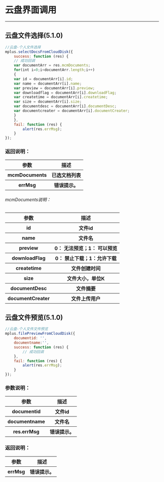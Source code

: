 # 云盘界面调用

---
<h2 id="cid_0">云盘文件选择(5.1.0)</h2>

```JavaScript
//云盘-个人文件选择
mplus.selectDocsFromCloudDisk({
    success: function (res) {
    // 成功回调
    var documentArr = res.mcmDocuments;
    for(int i=0;i<documentArr.length;i++)
    {
    var id = documentArr[i].id;
    var name = documentArr[i].name; 
    var preview = documentArr[i].preview;
    var downloadflag = documentArr[i].downloadFlag;
    var createtime = documentArr[i].createtime;
    var size = documentArr[i].size;
    var documentdesc = documentArr[i].documentDesc;
    var documentcreater = documentArr[i].documentCreater;
    }
    },
    fail: function (res) {
        alert(res.errMsg);
    }
});

```
### 返回说明：

<table>
  <tr>
    <th>参数</th>
    <th>描述</th>
  </tr>
  <tr>
    <th>mcmDocuments</th>
    <th>已选文档列表</th>
  </tr>
  <tr>
    <th>errMsg</th>
    <th>错误提示。</th>
  </tr>
</table>

###### mcmDocuments说明：

<table>
  <tr>
    <th>参数</th>
    <th>描述</th>
  </tr>
  <tr>
    <th>id</th>
    <th>文件id</th>
  </tr>
  <tr>
  <th>name</th>
    <th>文件名</th>
  </tr>
  <tr>
    <th>preview</th>
    <th>0： 无法预览；1： 可以预览</th>
  </tr>
    <tr>
    <th>downloadFlag</th>
    <th>0： 禁止下载；1：允许下载</th>
  </tr>
  <tr>
    <th>createtime</th>
    <th>文件创建时间</th>
  </tr>
  <tr>
    <th>size</th>
    <th>文件大小，单位K</th>
  </tr>
  <tr>
    <th>documentDesc</th>
    <th>文件摘要</th>
  </tr>
  <tr>
    <th>documentCreater</th>
    <th>文件上传用户</th>
  </tr>
</table>

<h2 id="cid_0">云盘文件预览(5.1.0)</h2>

```JavaScript
//云盘-个人文件文件预览
mplus.filePreviewFromCloudDisk({
    documentid: '', 
    documentname:'', 
    success: function (res) {
      	// 成功回调
    },
    fail: function (res) {
        alert(res.errMsg);
    }
});

```
### 参数说明：

<table>
  <tr>
    <th>参数</th>
    <th>描述</th>
  </tr>
  <tr>
    <th>documentid</th>
    <th>文件id</th>
  </tr>
  <tr>
    <th>documentname</th>
    <th>文件名</th>
  </tr>
  <tr>
    <th>res.errMsg</th>
    <th>错误提示。</th>
  </tr>
</table>

### 返回说明：

<table>
  <tr>
    <th>参数</th>
    <th>描述</th>
  </tr>
  <tr>
    <th>errMsg</th>
    <th>错误提示。</th>
  </tr>
</table>